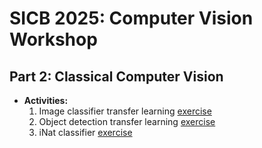 # SICB 2025: Computer Vision Workshop

## Part 2: Classical Computer Vision
* **Activities:**
  1. Image classifier transfer learning [exercise](deepLearningNotebooks/1_training)
  2. Object detection transfer learning [exercise](https://github.com/Crall-Lab/SICB2025_CV/tree/deepLearningNotebooks/1_training/SICB2025_objDetect.ipynb)
  3. iNat classifier [exercise](https://github.com/Crall-Lab/SICB2025_CV/tree/deepLearningNotebooks/1_training/iNat_SICB_CNN_transferLearning.ipynb)

